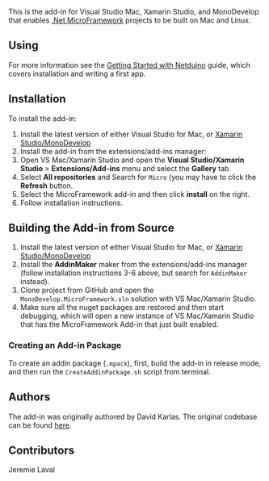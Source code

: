 This is the add-in for Visual Studio Mac, Xamarin Studio, and MonoDevelop that enables [.Net MicroFramework](http://www.netmf.com/) projects to be built on Mac and Linux. 

## Using

For more information see the [Getting Started with Netduino](http://developer.wildernesslabs.co/Netduino/Getting_Started/) guide, which covers installation and writing a first app.


## Installation 

To install the add-in:

 1. Install the latest version of either Visual Studio for Mac, or [Xamarin Studio/MonoDevelop](http://www.monodevelop.com/download/)
 2. Install the add-in from the extensions/add-ins manager:
 3. Open VS Mac/Xamarin Studio and open the **Visual Studio/Xamarin Studio** > **Extensions/Add-ins** menu and select the **Gallery** tab.
 4. Select **All repositories** and Search for `Micro` (you may have to click the **Refresh** button.
 5. Select the MicroFramework add-in and then click **install** on the right.
 6. Follow installation instructions.


## Building the Add-in from Source

 1. Install the latest version of either Visual Studio for Mac, or [Xamarin Studio/MonoDevelop](http://www.monodevelop.com/download/)
 2. Install the **AddinMaker** maker from the extensions/add-ins manager (follow installation instructions 3-6 above, but search for `AddinMaker` instead).
 3. Clone project from GitHub and open the `MonoDevelop.MicroFramework.sln` solution with VS Mac/Xamarin Studio.
 4. Make sure all the nuget packages are restored and then start debugging, which will open a new instance of VS Mac/Xamarin Studio that has the MicroFramework Add-in that just built enabled.

### Creating an Add-in Package

To create an addin package (`.mpack`), first, build the add-in in release mode, and then run the `CreateAddinPackage.sh` script from terminal.

## Authors

The add-in was originally authored by David Karlas. The original codebase can be found [here](https://github.com/davidkarlas/MonoDevelop.MicroFramework).

## Contributors

Jeremie Laval

